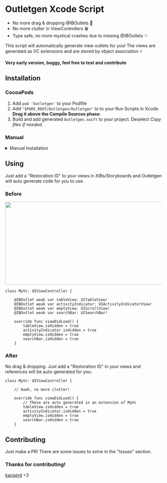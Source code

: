 
# Outletgen Xcode Script

- No more drag & dropping @IBOutlets 🙌
- No more clutter in ViewControllers 🗑
- Type safe, no more mystical crashes due to missing @IBOutlets ✨

This script will automatically generate view outlets for you! The views are generated as VC extensions and are stored by object association ⚡️

**Very early version, buggy, feel free to test and contribute**

## Installation

### CocoaPods

1. Add `pod 'Outletgen'` to your Podfile 
2. Add `"$PODS_ROOT/Outletgen/Outletgen"` to to your Run Scripts in Xcode. **Drag it above the Compile Sources phase**.
3. Build and add generated `Outletgen.swift` to your project. Deselect *Copy files if needed*.

### Manual

<details><summary>Manual Installation</summary>
<p>

1. Drag & Drop `Outletgen` to your project folder.
2. Add `"$SRCROOT/Outletgen"` to your Run Scripts in Xcode. **Drag it above the Compile Sources phase**.is
3. Build and add generated `Outletgen.swift` to your project. Deselect *Copy files if needed*.

</p>
</details>


## Using

Just add a "Restoration ID" to your views in XIBs/Storyboards and Outletgen will auto generate code for you to use.

### Before

<p align="center">
<img src="https://i.stack.imgur.com/UBBCs.png" height="266" width="513">
</p>

```
class MyVc: UIViewController {
    
    @IBOutlet weak var tableView: UITableView!
    @IBOutlet weak var activityIndicator: UIActivityIndicatorView!
    @IBOutlet weak var emptyView: UIScrollView!
    @IBOutlet weak var searchBar: UISearchBar!
   
    override func viewDidLoad() {
        tableView.isHidden = true
        activityIndicator.isHidden = true
        emptyView.isHidden = true
        searchBar.isHidden = true
    }
```

### After

No drag & dropping. Just add a "Restoration ID" in your views and references will be auto-generated for you:

```
class MyVc: UIViewController {

    // Aaah, no more clutter!
    
    override func viewDidLoad() {
        // These are auto generated in an extension of MyVc
        tableView.isHidden = true
        activityIndicator.isHidden = true
        emptyView.isHidden = true
        searchBar.isHidden = true
    }
```

## Contributing

Just make a PR! There are some issues to solve in the "Issues" section.

### Thanks for contributing!

[kacperd](https://github.com/kacperd) <3
